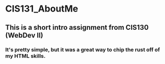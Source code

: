 # CIS131_AboutMe
## This is a short intro assignment from CIS130 (WebDev II)
### It's pretty simple, but it was a great way to chip the rust off of my HTML skills.

